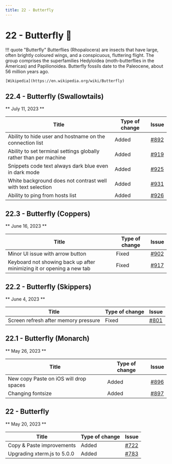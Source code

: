 ```yaml
---
title: 22 - Butterfly
---
```

# 22 - Butterfly :butterfly:
!!! quote "Butterfly"
    Butterflies (Rhopalocera) are insects that have large, often brightly coloured wings, and a conspicuous, fluttering flight. The group comprises the superfamilies Hedyloidea (moth-butterflies in the Americas) and Papilionoidea. Butterfly fossils date to the Paleocene, about 56 million years ago.

    [Wikipedia](https://en.wikipedia.org/wiki/Butterfly)

## 22.4 - Butterfly (Swallowtails)
** July 11, 2023 **

| Title | Type of change | Issue |
| --- | --- | --- |
| Ability to hide user and hostname on the connection list | Added | [#892](https://github.com/isontheline/pro.webssh.net/issues/892) |
| Ability to set terminal settings globally rather than per machine | Added | [#919](https://github.com/isontheline/pro.webssh.net/issues/919) |
| Snippets code text always dark blue even in dark mode | Added | [#925](https://github.com/isontheline/pro.webssh.net/issues/925) |
| White background does not contrast well with text selection | Added | [#931](https://github.com/isontheline/pro.webssh.net/issues/931) |
| Ability to ping from hosts list | Added | [#926](https://github.com/isontheline/pro.webssh.net/issues/926) |

## 22.3 - Butterfly (Coppers)
** June 16, 2023 **

| Title | Type of change | Issue |
| --- | --- | --- |
| Minor UI issue with arrow button | Fixed | [#902](https://github.com/isontheline/pro.webssh.net/issues/902) |
| Keyboard not showing back up after minimizing it or opening a new tab | Fixed | [#917](https://github.com/isontheline/pro.webssh.net/issues/917) |

## 22.2 - Butterfly (Skippers)
** June 4, 2023 **

| Title | Type of change | Issue |
| --- | --- | --- |
| Screen refresh after memory pressure | Fixed | [#801](https://github.com/isontheline/pro.webssh.net/issues/801) |

## 22.1 - Butterfly (Monarch)
** May 26, 2023 **

| Title | Type of change | Issue |
| --- | --- | --- |
| New copy Paste on iOS will drop spaces | Added | [#896](https://github.com/isontheline/pro.webssh.net/issues/896) |
| Changing fontsize | Added | [#897](https://github.com/isontheline/pro.webssh.net/issues/897) |

## 22 - Butterfly
** May 20, 2023 **

| Title | Type of change | Issue |
| --- | --- | --- |
| Copy & Paste improvements | Added | [#722](https://github.com/isontheline/pro.webssh.net/issues/722) |
| Upgrading xterm.js to 5.0.0 | Added | [#783](https://github.com/isontheline/pro.webssh.net/issues/783) |
